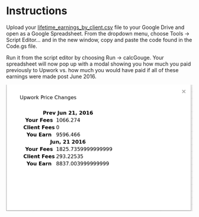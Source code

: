 # Instructions

Upload your [lifetime_earnings_by_client.csv](https://www.upwork.com/ab/payments/reports/relationship-values/csv)
file to your Google Drive and open as a Google Spreadsheet. From the dropdown
menu, choose Tools → Script Editor... and in the new window, copy and paste
the code found in the Code.gs file.

Run it from the script editor by choosing Run → calcGouge. Your spreadsheet
will now pop up with a modal showing you how much you paid previously to
Upwork vs. how much you would have paid if all of these earnings were made
post June 2016.

![Illustration of Price Changes](/price-changes.png?raw=true)
